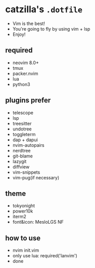 #  catzilla's `.dotfile`

- Vim is the best!
- You're going to fly by using vim + lsp
- Enjoy!

## required

- neovim 8.0+
- tmux
- packer.nvim
- lua
- python3

## plugins prefer

- telescope
- lsp
- treesitter
- undotree 
- toggleterm
- dap + dapui
- nvim-autopairs
- nerdtree 
- git-blame
- lazygit
- diffview
- vim-snippets
- vim-pug(if necessary)

## theme

- tokyonight
- power10k
- iterm2
- font&icon: MesloLGS NF

## how to use

- nvim init.vim
- only use lua: required('lanvim')
- done
